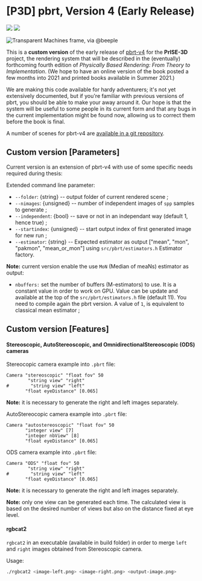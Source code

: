 [P3D] pbrt, Version 4 (Early Release)
=====================================

[<img src="https://github.com/mmp/pbrt-v4/workflows/cpu-build-and-test/badge.svg">](https://github.com/mmp/pbrt-v4/actions?query=workflow%3Acpu-build-and-test)
[<img src="https://github.com/mmp/pbrt-v4/workflows/gpu-build-only/badge.svg">](https://github.com/mmp/pbrt-v4/actions?query=workflow%3Agpu-build-only)

![Transparent Machines frame, via @beeple](images/teaser-transparent-machines.png)

This is a **custom version** of the early release of [pbrt-v4](https://github.com/mmp/pbrt-v4) for the **PrISE-3D** project, the rendering system that will be
described in the (eventually) forthcoming fourth edition of *Physically
Based Rendering: From Theory to Implementation*.  (We hope to have an
online version of the book posted a few months into 2021 and printed books available
in Summer 2021.)

We are making this code available for hardy adventurers; it's not yet
extensively documented, but if you're familiar with previous versions of
pbrt, you should be able to make your away around it.  Our hope is that the
system will be useful to some people in its current form and that any bugs
in the current implementation might be found now, allowing us to correct
them before the book is final.

A number of scenes for pbrt-v4 are [available in a git
repository](https://github.com/mmp/pbrt-v4-scenes).

Custom version [Parameters]
---------------------------

Current version is an extension of pbrt-v4 with use of some specific needs required during thesis:

Extended command line parameter:

- `--folder`: {string} -- output folder of current rendered scene ;
- `--nimages`: {unsigned} -- number of independent images of `spp` samples to generate ;
- `--independent`: {bool} -- save or not in an independant way (default 1, hence true) ;
- `--startindex`: {unsigned} -- start output index of first generated image for new run ;
- `--estimator`: {string} -- Expected estimator as output ["mean", "mon", "pakmon", "mean_or_mon"] using `src/pbrt/estimators.h` Estimator factory.

**Note:** current version enable the use `MoN` (Median of meaNs) estimator as output:
- `nbuffers:` set the number of buffers (M-estimators) to use. It is a constant value in order to work on GPU. Value can be update and available at the top of the `src/pbrt/estimators.h` file (default 11). You need to compile again the pbrt version. A value of `1`, is equivalent to classical mean estimator ;
  
Custom version [Features]
-------------------------

#### Stereoscopic, AutoStereoscopic, and OmnidirectionalStereoscopic (ODS) cameras

Stereocopic camera example into `.pbrt` file:
```
Camera "stereoscopic" "float fov" 50
        "string view" "right" 
#        "string view" "left" 
       "float eyeDistance" [0.065]  

```

**Note:** it is necessary to generate the right and left images separately.

AutoStereocopic camera example into `.pbrt` file:
```
Camera "autostereoscopic" "float fov" 50
       "integer view" [7]
       "integer nbView" [8]
       "float eyeDistance" [0.065]
```

ODS camera example into `.pbrt` file:
```
Camera "ODS" "float fov" 50
        "string view" "right" 
#        "string view" "left" 
       "float eyeDistance" [0.065]  
```
**Note:** it is necessary to generate the right and left images separately.


**Note:** only one view can be generated each time. The calculated view is based on the desired number of views but also on the distance fixed at eye level.

#### rgbcat2

`rgbcat2` in an executable (available in build folder) in order to merge `left` and `right` images obtained from Stereoscopic camera.

Usage:

```bash
./rgbcat2 <image-left.png> <image-right.png> <output-image.png>
```
